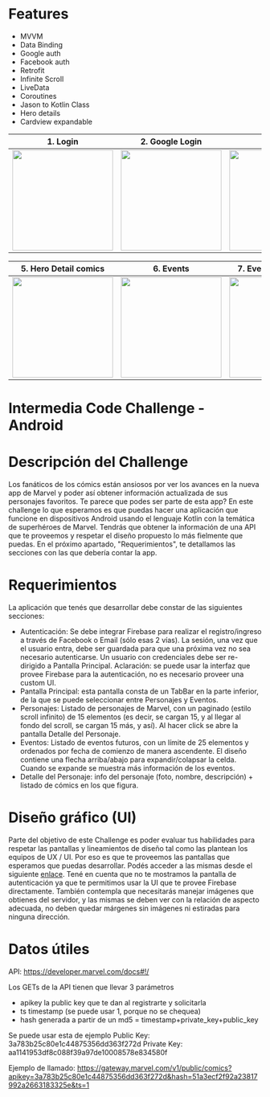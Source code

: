 # Features
- MVVM
- Data Binding
- Google auth
- Facebook auth
- Retrofit
- Infinite Scroll
- LiveData
- Coroutines
- Jason to Kotlin Class
- Hero details
- Cardview expandable


|1. Login                                                                                                    | 2. Google Login                                                                                             | 3. Heros                                                                                                 | 4. Hero Detail                                                                                            |
| -----------------------------------------------------------------------------------------------------------| ------------------------------------------------------------------------------------------------------------|----------------------------------------------------------------------------------------------------------|----------------------------------------------------------------------------------------------------------|
| <img src="https://raw.githubusercontent.com/osinagalj/MarvelApp-Kotlin/master/images/0.PNG" width="200px"> | <img src= "https://raw.githubusercontent.com/osinagalj/MarvelApp-Kotlin/master/images/1.PNG" width="200px"> |<img src="https://raw.githubusercontent.com/osinagalj/MarvelApp-Kotlin/master/images/2.PNG" width="200px">|<img src="https://raw.githubusercontent.com/osinagalj/MarvelApp-Kotlin/master/images/4.PNG" width="200px">|

|5. Hero Detail comics                                                                                       | 6. Events                                                                                                   | 7. Events expandable                                                                                    |
| -----------------------------------------------------------------------------------------------------------| ------------------------------------------------------------------------------------------------------------|----------------------------------------------------------------------------------------------------------|
| <img src="https://raw.githubusercontent.com/osinagalj/MarvelApp-Kotlin/master/images/5.PNG" width="200px"> | <img src= "https://raw.githubusercontent.com/osinagalj/MarvelApp-Kotlin/master/images/6.PNG" width="200px"> |<img src="https://raw.githubusercontent.com/osinagalj/MarvelApp-Kotlin/master/images/7.PNG" width="200px">|




# Intermedia Code Challenge - Android

# Descripción del Challenge

Los fanáticos de los cómics están ansiosos por ver los avances en la nueva app de Marvel y poder así obtener información actualizada de sus personajes favoritos. Te parece que podes ser parte de esta app?
En este challenge lo que esperamos es que puedas hacer una aplicación que funcione en dispositivos Android usando el lenguaje Kotlin con la temática de superhéroes de Marvel. Tendrás que obtener la información de una API que te proveemos y respetar el diseño propuesto lo más fielmente que puedas.
En el próximo apartado, "Requerimientos", te detallamos las secciones con las que debería contar la app.

# Requerimientos
La aplicación que tenés que desarrollar debe constar de las siguientes secciones:
- Autenticación: Se debe integrar Firebase para realizar el registro/ingreso a través de Facebook o Email (sólo esas 2 vías). La sesión, una vez que el usuario entra, debe ser guardada para que una próxima vez no sea necesario autenticarse. Un usuario con credenciales debe ser re-dirigido a Pantalla Principal. Aclaración: se puede usar la interfaz que provee Firebase para la autenticación, no es necesario proveer una custom UI.
- Pantalla Principal: esta pantalla consta de un TabBar en la parte inferior, de la que se puede seleccionar entre Personajes y Eventos.
- Personajes: Listado de personajes de Marvel, con un paginado (estilo scroll infinito) de 15 elementos (es decir, se cargan 15, y al llegar al fondo del scroll, se cargan 15 más, y así). Al hacer click se abre la pantalla ​Detalle del Personaje.​
- Eventos: Listado de eventos futuros, con un límite de 25 elementos y ordenados por fecha de comienzo de manera ascendente. El diseño contiene una flecha arriba/abajo para expandir/colapsar la celda. Cuando se expande se muestra más información de los eventos.
- Detalle del Personaje: info del personaje (foto, nombre, descripción) + listado de cómics en los que figura.

# Diseño gráfico (UI)
Parte del objetivo de este Challenge es poder evaluar tus habilidades para respetar las pantallas y lineamientos de diseño tal como las plantean los equipos de UX / UI. Por eso es que te proveemos las pantallas que esperamos que puedas desarrollar. Podés acceder a las mismas desde el siguiente [enlace](https://xd.adobe.com/view/83f82452-2f4c-40fc-a070-af93fe8e51f4-d6ab/grid). Tené en cuenta que no te mostramos la pantalla de autenticación ya que te permitimos usar la UI que te provee ​Firebase​ directamente. También contempla que necesitarás manejar imágenes que obtienes del servidor, y las mismas se deben ver con la relación de aspecto adecuada, no deben quedar márgenes sin imágenes ni estiradas para ninguna dirección.

# Datos útiles
API:​ https://developer.marvel.com/docs#!/

Los GETs de la API tienen que llevar 3 parámetros
- apikey la public key que te dan al registrarte y solicitarla
- ts timestamp (se puede usar 1, porque no se chequea)
- hash generada a partir de un md5 = timestamp+private_key+public_key

Se puede usar esta de ejemplo
Public Key: 3a783b25c80e1c44875356dd363f272d
Private Key: aa1141953df8c088f39a97de10008578e834580f

Ejemplo de llamado: https://gateway.marvel.com/v1/public/comics?apikey=3a783b25c80e1c44875356dd363f272d&hash=51a3ecf2f92a23817992a2663183325e&ts=1


